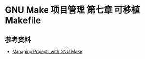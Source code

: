 # GNU Make 项目管理 第七章 可移植 Makefile

[annotation]: <id> (0e8c3ad6-c989-4ed5-8dec-eb535bc0352f)
[annotation]: <status> (protect)
[annotation]: <create_time> (2021-04-18 19:20:06)
[annotation]: <category> (读书笔记)
[annotation]: <tags> (Make|Makefile|GNU)
[annotation]: <topic> (GNU Make 项目管理)
[annotation]: <index> (7)
[annotation]: <comments> (true)
[annotation]: <url> (http://blog.ccyg.studio/article/0e8c3ad6-c989-4ed5-8dec-eb535bc0352f)

## 参考资料

- [Managing Projects with GNU Make](https://book.douban.com/subject/1850994/)